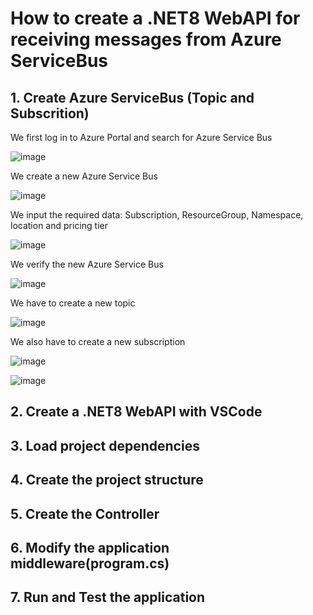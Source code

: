 # How to create a .NET8 WebAPI for receiving messages from Azure ServiceBus

## 1. Create Azure ServiceBus (Topic and Subscrition)

We first log in to Azure Portal and search for Azure Service Bus 

![image](https://github.com/luiscoco/Azure_ServiceBus_with_dotNET8_WebAPI_consumer/assets/32194879/c1083a36-37ed-41cd-b338-05b79338d256)

We create a new Azure Service Bus 

![image](https://github.com/luiscoco/Azure_ServiceBus_with_dotNET8_WebAPI_consumer/assets/32194879/c55dfe80-c170-4a11-abd5-64fba5d3d038)

We input the required data: Subscription, ResourceGroup, Namespace, location and pricing tier

![image](https://github.com/luiscoco/Azure_ServiceBus_with_dotNET8_WebAPI_consumer/assets/32194879/ceb2546c-a073-41c7-8ec5-0f29e59766fb)

We verify the new Azure Service Bus

![image](https://github.com/luiscoco/Azure_ServiceBus_with_dotNET8_WebAPI_consumer/assets/32194879/d5d306e4-cea0-4898-a9e5-9b0ebb6d9eca)

We have to create a new topic

![image](https://github.com/luiscoco/Azure_ServiceBus_with_dotNET8_WebAPI_consumer/assets/32194879/4042c8cc-f5f3-4e0e-9dfc-139722d6297d)

We also have to create a new subscription

![image](https://github.com/luiscoco/Azure_ServiceBus_with_dotNET8_WebAPI_consumer/assets/32194879/5da3f4ef-4617-4b29-9b8b-036ddd0e13e1)

![image](https://github.com/luiscoco/Azure_ServiceBus_with_dotNET8_WebAPI_consumer/assets/32194879/6eabacda-7346-4ced-b66c-6fcb8c5815c7)


## 2. Create a .NET8 WebAPI with VSCode

## 3. Load project dependencies

## 4. Create the project structure

## 5. Create the Controller

## 6. Modify the application middleware(program.cs)

## 7. Run and Test the application
